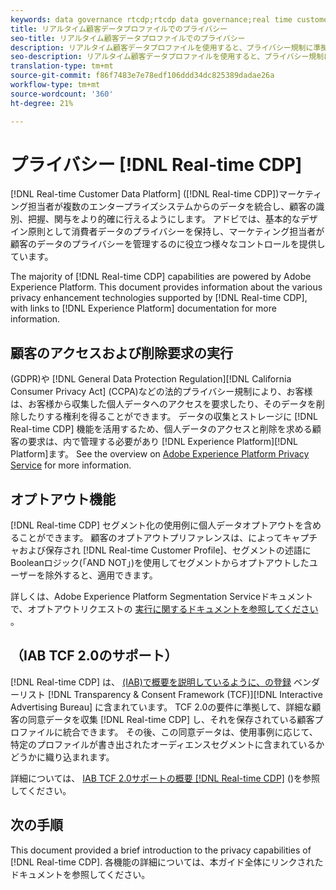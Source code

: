 ```yaml
---
keywords: data governance rtcdp;rtcdp data governance;real time customer data profile data governance;privacy rtcdp;rtcdp privacy
title: リアルタイム顧客データプロファイルでのプライバシー
seo-title: リアルタイム顧客データプロファイルでのプライバシー
description: リアルタイム顧客データプロファイルを使用すると、プライバシー規制に準拠したデータ操作を維持するプロセスを合理化できます。
seo-description: リアルタイム顧客データプロファイルを使用すると、プライバシー規制に準拠したデータ操作を維持するプロセスを合理化できます。
translation-type: tm+mt
source-git-commit: f86f7483e7e78edf106ddd34dc825389dadae26a
workflow-type: tm+mt
source-wordcount: '360'
ht-degree: 21%

---
```



# プライバシー [!DNL Real-time CDP]

[!DNL Real-time Customer Data Platform] ([!DNL Real-time CDP])マーケティング担当者が複数のエンタープライズシステムからのデータを統合し、顧客の識別、把握、関与をより的確に行えるようにします。 アドビでは、基本的なデザイン原則として消費者データのプライバシーを保持し、マーケティング担当者が顧客のデータのプライバシーを管理するのに役立つ様々なコントロールを提供しています。

The majority of [!DNL Real-time CDP] capabilities are powered by Adobe Experience Platform. This document provides information about the various privacy enhancement technologies supported by [!DNL Real-time CDP], with links to [!DNL Experience Platform] documentation for more information.

## 顧客のアクセスおよび削除要求の実行

(GDPR)や [!DNL General Data Protection Regulation][!DNL California Consumer Privacy Act] (CCPA)などの法的プライバシー規制により、お客様は、お客様から収集した個人データへのアクセスを要求したり、そのデータを削除したりする権利を得ることができます。 データの収集とストレージに [!DNL Real-time CDP] 機能を活用するため、個人データのアクセスと削除を求める顧客の要求は、内で管理する必要があり [!DNL Experience Platform][!DNL Platform]ます。 See the overview on [Adobe Experience Platform Privacy Service](../../privacy-service/home.md) for more information.

## オプトアウト機能

[!DNL Real-time CDP] セグメント化の使用例に個人データオプトアウトを含めることができます。 顧客のオプトアウトプリファレンスは、によってキャプチャおよび保存され [!DNL Real-time Customer Profile]、セグメントの述語にBooleanロジック(「AND NOT」)を使用してセグメントからオプトアウトしたユーザーを除外すると、適用できます。

詳しくは、Adobe Experience Platform Segmentation Serviceドキュメントで、オプトアウトリクエストの [実行に関するドキュメントを参照してください](../../segmentation/honoring-opt-outs.md) 。

## （IAB TCF 2.0のサポート）

[!DNL Real-time CDP] は、 [(IAB)で概要を説明しているように、の登録](https://iabeurope.eu/vendor-list-tcf-v2-0/) ベンダーリスト [!DNL Transparency & Consent Framework (TCF)][!DNL Interactive Advertising Bureau] に含まれています。 TCF 2.0の要件に準拠して、詳細な顧客の同意データを収集 [!DNL Real-time CDP] し、それを保存されている顧客プロファイルに統合できます。 その後、この同意データは、使用事例に応じて、特定のプロファイルが書き出されたオーディエンスセグメントに含まれているかどうかに織り込まれます。

詳細については、 [IAB TCF 2.0サポートの概要 [!DNL Real-time CDP]](./iab/overview.md) ()を参照してください。

## 次の手順

This document provided a brief introduction to the privacy capabilities of [!DNL Real-time CDP]. 各機能の詳細については、本ガイド全体にリンクされたドキュメントを参照してください。